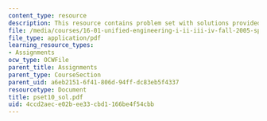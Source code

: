 ```yaml
---
content_type: resource
description: This resource contains problem set with solutions provided by the professor.
file: /media/courses/16-01-unified-engineering-i-ii-iii-iv-fall-2005-spring-2006/4ccd2aece02bee33cbd1166be4f54cbb_pset10_sol.pdf
file_type: application/pdf
learning_resource_types:
- Assignments
ocw_type: OCWFile
parent_title: Assignments
parent_type: CourseSection
parent_uid: a6eb2151-6f41-806d-94ff-dc83eb5f4337
resourcetype: Document
title: pset10_sol.pdf
uid: 4ccd2aec-e02b-ee33-cbd1-166be4f54cbb
---
```

